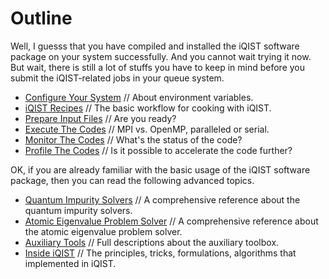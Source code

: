 # Outline

Well, I guesss that you have compiled and installed the iQIST software package on your system successfully. And you cannot wait trying it now. But wait, there is still a lot of stuffs you have to keep in mind before you submit the iQIST-related jobs in your queue system.

* [Configure Your System](config.md) // About environment variables.
* [iQIST Recipes](recipes.md) // The basic workflow for cooking with iQIST.
* [Prepare Input Files](create.md) // Are you ready?
* [Execute The Codes](execute.md) // MPI vs. OpenMP, paralleled or serial.
* [Monitor The Codes](monitor.md) // What's the status of the code?
* [Profile The Codes](profile.md) // Is it possible to accelerate the code further?

OK, if you are already familiar with the basic usage of the iQIST software package, then you can read the following advanced topics.

* [Quantum Impurity Solvers](../ch04/index.md) // A comprehensive reference about the quantum impurity solvers.
* [Atomic Eigenvalue Problem Solver](../ch05/index.md) // A comprehensive reference about the atomic eigenvalue problem solver.
* [Auxiliary Tools](../ch06/index.md) // Full descriptions about the auxiliary toolbox.
* [Inside iQIST](../ch08/index.md) // The principles, tricks, formulations, algorithms that implemented in iQIST.
